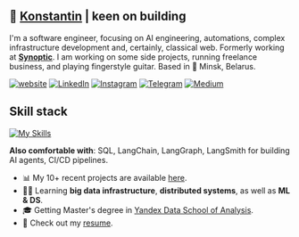 <h2>🦁 <a href="https://thekeenest.tech/">Konstantin</a> | keen on building </h2>
<p>I'm a software engineer, focusing on AI engineering, automations, complex infrastructure development and, certainly, classical web. Formerly working at <strong><a href="https://synoptic.com/">Synoptic</a></strong>. I am working on some side projects, running freelance business, and playing fingerstyle guitar. Based in 📍 Minsk, Belarus. </p>

<p>
<a href="https://thekeenest.tech"><img src="https://img.shields.io/badge/thekeenest.tech-website-blue?style=flat-square&logo=Firefox" alt="website"></a>  <a href="https://linkedin.com/in/thekeenest"><img src="https://img.shields.io/badge/%40thekeenest-linkedin-687FE5?style=flat-square&labelColor=FEEBF6" alt="LinkedIn"></a>  <a href="https://instagram.com/thekeenest_"><img src="https://img.shields.io/badge/%40thekeenest_-F75270?style=flat-square&logo=Instagram" alt="Instagram"></a> <a href="https://t.me/thekeenest2"><img src="https://img.shields.io/badge/%40thekeenest2-EBD6FB?style=flat-square&logo=Telegram" alt="Telegram"></a>  <a href="https://medium.com/@kstfbusiness"><img src="https://img.shields.io/badge/%40kstfbusiness-59AC77?style=flat-square&logo=Medium" alt="Medium"></a>
</p>

## Skill stack
[![My Skills](https://skillicons.dev/icons?i=python,cpp,go,rust,flask,fastapi,typescript,javascript,react,postgres,redis,gcp,docker,git,github,selenium,linux,ubuntu,obsidian&theme=light)](https://skillicons.dev)
<p><b>Also comfortable with</b>: SQL, LangChain, LangGraph, LangSmith for building AI agents, CI/CD pipelines.</p>

<ul>
<li>📊 My 10+ recent projects are available <a href="https://thekeenest.tech/?section=work">here</a>.</li>
<li>👨‍💻 Learning <strong>big data infrastructure</strong>, <strong>distributed systems</strong>, as well as <strong>ML & DS</strong>.</li>
<li>🎓 Getting Master's degree in <a href="https://dataschool.yandex.com/">Yandex Data School of Analysis</a>.</li>
<li>📝 Check out my <a href="https://thekeenest.tech/resume">resume</a>.</li>
</ul>
